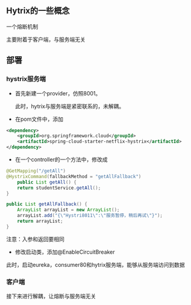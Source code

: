 ## Hytrix的一些概念

一个熔断机制

主要附着于客户端，与服务端无关

## 部署

### hystrix服务端

- 首先新建一个provider，仿照8001。

  此时，hytrix与服务端是紧密联系的，未解耦。

- 在pom文件中，添加

```xml
<dependency>
    <groupId>org.springframework.cloud</groupId>
    <artifactId>spring-cloud-starter-netflix-hystrix</artifactId>
</dependency>
```

- 在一个controller的一个方法中，修改成

```java
@GetMapping("/getAll")
@HystrixCommand(fallbackMethod = "getAllFallback")
    public List getAll() {
    return studentService.getAll();
}

public List getAllFallback() {
    ArrayList arrayList = new ArrayList();
    arrayList.add("{\"Hystri8011\":\"服务暂停，稍后再试\"}");
    return arrayList;
}
```
注意：入参和返回要相同


- 修改启动类，添加@EnableCircuitBreaker

此时，启动eureka，consumer80和hytrix服务端，能够从服务端访问到数据



### 客户端

接下来进行解耦，让熔断与服务端无关













